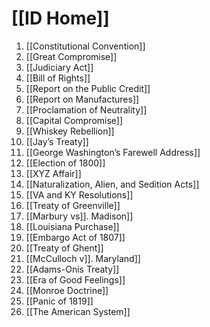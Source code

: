 # [[ID Home]]

1. [[Constitutional Convention]]
2. [[Great Compromise]]
3. [[Judiciary Act]]
4. [[Bill of Rights]]
5. [[Report on the Public Credit]]
6. [[Report on Manufactures]]
7. [[Proclamation of Neutrality]]
8. [[Capital Compromise]]
9. [[Whiskey Rebellion]]
10. [[Jay’s Treaty]]
11. [[George Washington’s Farewell Address]]
12. [[Election of 1800]]
13. [[XYZ Affair]]
14. [[Naturalization, Alien, and Sedition Acts]]
15. [[VA and KY Resolutions]]
16. [[Treaty of Greenville]]
17. [[Marbury vs]]. Madison]]
18. [[Louisiana Purchase]]
19. [[Embargo Act of 1807]]
20. [[Treaty of Ghent]]
21. [[McCulloch v]]. Maryland]]
22. [[Adams-Onis Treaty]]
23. [[Era of Good Feelings]]
24. [[Monroe Doctrine]]
25. [[Panic of 1819]]
26. [[The American System]]